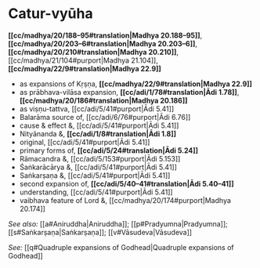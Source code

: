 # Catur-vyūha

**[[cc/madhya/20/188–95#translation|Madhya 20.188–95]]**, **[[cc/madhya/20/203–6#translation|Madhya 20.203–6]]**, **[[cc/madhya/20/210#translation|Madhya 20.210]]**, [[cc/madhya/21/104#purport|Madhya 21.104]], **[[cc/madhya/22/9#translation|Madhya 22.9]]**

* as expansions of Kṛṣṇa, **[[cc/madhya/22/9#translation|Madhya 22.9]]**
* as prābhava-vilāsa expansion, **[[cc/adi/1/78#translation|Ādi 1.78]]**, **[[cc/madhya/20/186#translation|Madhya 20.186]]**
* as viṣṇu-tattva, [[cc/adi/5/41#purport|Ādi 5.41]]
* Balarāma source of, [[cc/adi/6/76#purport|Ādi 6.76]]
* cause & effect &, [[cc/adi/5/41#purport|Ādi 5.41]]
* Nityānanda &, **[[cc/adi/1/8#translation|Ādi 1.8]]**
* original, [[cc/adi/5/41#purport|Ādi 5.41]]
* primary forms of, **[[cc/adi/5/24#translation|Ādi 5.24]]**
* Rāmacandra &, [[cc/adi/5/153#purport|Ādi 5.153]]
* Śaṅkarācārya &, [[cc/adi/5/41#purport|Ādi 5.41]]
* Saṅkarṣaṇa &, [[cc/adi/5/41#purport|Ādi 5.41]]
* second expansion of, **[[cc/adi/5/40–41#translation|Ādi 5.40–41]]**
* understanding, [[cc/adi/5/41#purport|Ādi 5.41]]
* vaibhava feature of Lord &, [[cc/madhya/20/174#purport|Madhya 20.174]]

*See also:* [[a#Aniruddha|Aniruddha]]; [[p#Pradyumna|Pradyumna]]; [[s#Saṅkarṣaṇa|Saṅkarṣaṇa]]; [[v#Vāsudeva|Vāsudeva]]

*See:* [[q#Quadruple expansions of Godhead|Quadruple expansions of Godhead]]
